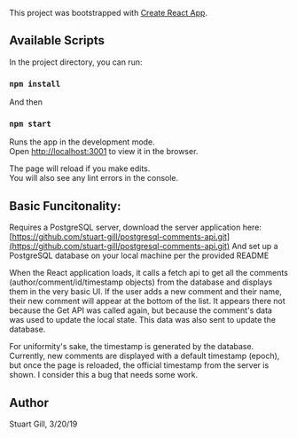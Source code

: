 This project was bootstrapped with [Create React App](https://github.com/facebook/create-react-app).

## Available Scripts

In the project directory, you can run:

### `npm install`

And then

### `npm start`

Runs the app in the development mode.<br>
Open [http://localhost:3001](http://localhost:3001) to view it in the browser.

The page will reload if you make edits.<br>
You will also see any lint errors in the console.

## Basic Funcitonality:

Requires a PostgreSQL server, download the server application here:
[https://github.com/stuart-gill/postgresql-comments-api.git](https://github.com/stuart-gill/postgresql-comments-api.git)
And set up a PostgreSQL database on your local machine per the provided README

When the React application loads, it calls a fetch api to get all the comments (author/comment/id/timestamp objects) from the database and displays them in the very basic UI. If the user adds a new comment and their name, their new comment will appear at the bottom of the list. It appears there not because the Get API was called again, but because the comment's data was used to update the local state. This data was also sent to update the database.

For uniformity's sake, the timestamp is generated by the database. Currently, new comments are displayed with a default timestamp (epoch), but once the page is reloaded, the official timestamp from the server is shown. I consider this a bug that needs some work.

## Author

Stuart Gill, 3/20/19
